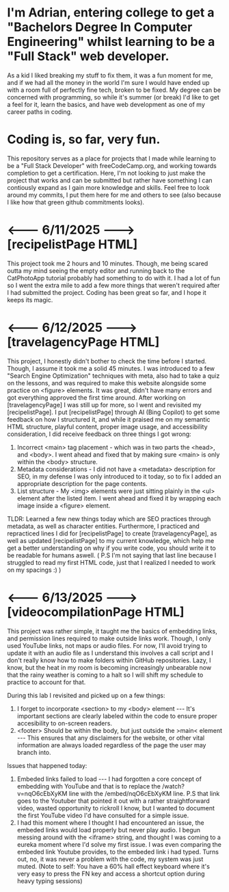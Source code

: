 # I'm Adrian, entering college to get a "Bachelors Degree In Computer Engineering" whilst learning to be a "Full Stack" web developer.
As a kid I liked breaking my stuff to fix them, it was a fun moment for me, and if we had all the money in the world I'm sure I would have ended up with a room full of perfectly fine tech, broken to be fixed.
My degree can be concerned with programming, so while it's summer (or break) I'd like to get a feel for it, learn the basics, and have web development as one of my career paths in coding. 
# Coding is, so far, very fun.

This repository serves as a place for projects that I made while learning to be a "Full Stack Developer" with freeCodeCamp.org, and working towards completion to get a certification. Here, I'm not looking to just make the project that works and can be submitted but rather have something I can contiously expand as I gain more knowledge and skills. Feel free to look around my commits, I put them here for me and others to see (also because I like how that green github commitments looks).

# <--- 6/11/2025 ---> [recipelistPage HTML]
This project took me 2 hours and 10 minutes. Though, me being scared outta my mind seeing the empty editor and running back to the CatPhotoApp tutorial probably had something to do with it. I had a lot of fun so I went the extra mile to add a few more things that weren't required after I had submitted the project.
Coding has been great so far, and I hope it keeps its magic.



# <--- 6/12/2025 ---> [travelagencyPage HTML]
This project, I honestly didn't bother to check the time before I started. Though, I assume it took me a solid 45 minutes. I was introduced to a few "Search Engine Optimization" techniques with meta, also had to take a quiz on the lessons, and was required to make this website alongside some practice on &lt;figure&gt; elements. It was great, didn't have many errors and got everything approved the first time around.
After working on [travelagencyPage] I was still up for more, so I went and revisited my [recipelistPage]. I put [recipelistPage] through AI (Bing Copilot) to get some feedback on how I structured it, and while it praised me on my semantic HTML structure, playful content, proper image usage, and accessibility consideration, I did receive feedback on three things I got wrong:
1. Incorrect &lt;main&gt; tag placement - which was in two parts the &lt;head&gt;, and &lt;body&gt;. I went ahead and fixed that by making sure &lt;main&gt; is only within the &lt;body&gt; structure.
2. Metadata considerations - I did not have a &lt;metadata&gt; description for SEO, in my defense I was only introduced to it today, so to fix I added an appropriate description for the page contents.
3. List structure - My &lt;img&gt; elements were just sitting plainly in the &lt;ul&gt; element after the listed item. I went ahead and fixed it by wrapping each image inside a &lt;figure&gt; element.

TLDR: Learned a few new things today which are SEO practices through metadata, as well as character entities. Furthermore, I practiced and repracticed lines I did for [recipelistPage] to create [travelagencyPage], as well as updated [recipelistPage] to my current knowledge, which help me get a better understanding on why if you write code, you should write it to be readable for humans aswell. 
( P.S I'm not saying that last line because I struggled to read my first HTML code, just that I realized I needed to work on my spacings :) )



# <--- 6/13/2025 ---> [videocompilationPage HTML]
This project was rather simple, it taught me the basics of embedding links, and permission lines required to make outside links work. Though, I only used YouTube links, not maps or audio files. For now, I'll avoid trying to update it with an audio file as I understand this involves a call script and I don't really know how to make folders within GitHub repositories. Lazy, I know, but the heat in my room is becoming increasingly unbearable now that the rainy weather is coming to a halt so I will shift my schedule to practice to account for that.

During this lab I revisited and picked up on a few things: 
1. I forget to incorporate &lt;section&gt; to my &lt;body&gt; element --- It's important sections are clearly labeled within the code to ensure proper accesibility to on-screen readers.
2. &lt;footer&gt; Should be within the body, but just outside the &gt;main&lt; element --- This ensures that any disclaimers for the website, or other vital information are always loaded regardless of the page the user may branch into.

Issues that happened today:
1. Embeded links failed to load --- I had forgotten a core concept of embedding with YouTube and that is to replace the &#47;watch?v=nqO6cEbXyKM line with the &#47;embed&#47;nqO6cEbXyKM line. P.S that link goes to the Youtuber that pointed it out with a rather straightforward video, wasted opportunity to rickroll I know, but I wanted to document the first YouTube video I'd have consulted for a simple issue.
2. I had this moment where I thought I had encountered an issue, the embeded links would load properly but never play audio. I begun messing around with the &lt;iframe&gt; string, and thought I was coming to a eureka moment where I'd solve my first issue. I was even comparing the embeded link Youtube provides, to the embeded link i had typed. Turns out, no, it was never a problem with the code, my system was just muted. &#40;Note to self: You have a 60% hall effect keyboard where it's very easy to press the FN key and access a shortcut option during heavy typing sessions&#41;
